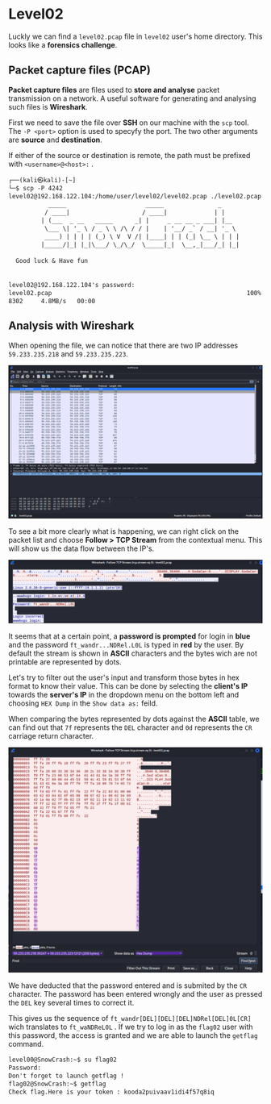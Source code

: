 # Level02

Luckly we can find a `level02.pcap` file in `level02` user's home directory. This looks like a **forensics challenge**.

## Packet capture files (PCAP)
**Packet capture files** are files used to **store and analyse** packet transmission on a network. A useful software for generating and analysing such files is **Wireshark**.

First we need to save the file over **SSH** on our machine with the `scp` tool. The `-P <port>` option is used to specyfy the port. The two other arguments are **source** and **destination**.

If either of the source or destination is remote, the path must be prefixed with `<username>@<host>:` .

```
┌──(kali㉿kali)-[~]
└─$ scp -P 4242 level02@192.168.122.104:/home/user/level02/level02.pcap ./level02.pcap
           _____                      _____               _     
          / ____|                    / ____|             | |    
         | (___  _ __   _____      _| |     _ __ __ _ ___| |__  
          \___ \| '_ \ / _ \ \ /\ / / |    | '__/ _` / __| '_ \ 
          ____) | | | | (_) \ V  V /| |____| | | (_| \__ \ | | |
         |_____/|_| |_|\___/ \_/\_/  \_____|_|  \__,_|___/_| |_|
                                                        
  Good luck & Have fun

          
level02@192.168.122.104's password: 
level02.pcap                                                      100% 8302     4.8MB/s   00:00
```

## Analysis with Wireshark
When opening the file, we can notice that there are two IP addresses `59.233.235.218` and `59.233.235.223`.

![PCAP with Wireshark](Level02_PCAP-with-wireshark.png)

To see a bit more clearly what is happening, we can right click on the packet list and choose **Follow > TCP Stream** from the contextual menu. This will show us the data flow between the IP's.

![Wireshark TCP stream](Level02_TCP-stream.png)

It seems that at a certain point, a **password is prompted** for login in **blue** and the password `ft_wandr...NDRel.L0L` is typed in **red** by the user. By default the stream is shown in **ASCII** characters and the bytes wich are not printable are represented by dots.

Let's try to filter out the user's input and transform those bytes in hex format to know their value. This can be done by selecting the **client's IP** towards the **server's IP** in the dropdown menu on the bottom left and choosing `HEX Dump` in the `Show data as:` feild.

When comparing the bytes represented by dots against the **ASCII** table, we can find out that `7f` represents the `DEL` character and `0d` represents the `CR` carriage return character.

![Wireshark TCP stream filtered](Level02_TCP-stream-filtered-hexdump.png)

We have deducted that the password entered and is submited by the `CR` character. The password has been entered wrongly and the user as pressed the `DEL` key several times to correct it.

This gives us the sequence of `ft_wandr[DEL][DEL][DEL]NDRel[DEL]0L[CR]` wich translates to `ft_waNDReL0L` . If we try to log in as the `flag02` user with this password, the access is granted and we are able to launch the `getflag` command.

```
level00@SnowCrash:~$ su flag02
Password: 
Don't forget to launch getflag !
flag02@SnowCrash:~$ getflag
Check flag.Here is your token : kooda2puivaav1idi4f57q8iq
```

